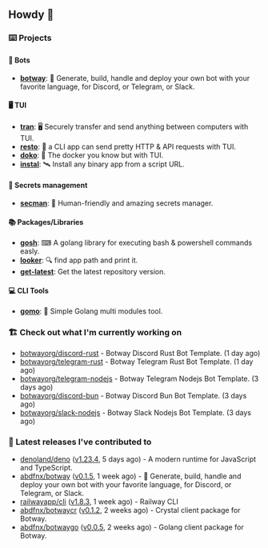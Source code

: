 ## Howdy 👋

### ⌨️ Projects

#### 🤖 Bots

- [**botway**](https://github.com/abdfnx/botway): 🤖 Generate, build, handle and deploy your own bot with your favorite language, for Discord, or Telegram, or Slack.

#### 🖥 TUI

- [**tran**](https://github.com/abdfnx/tran): 🖥 Securely transfer and send anything between computers with TUI.
- [**resto**](https://github.com/abdfnx/resto): 🔗 a CLI app can send pretty HTTP & API requests with TUI.
- [**doko**](https://github.com/abdfnx/doko): 🐳 The docker you know but with TUI.
- [**instal**](https://github.com/abdfnx/instal): 🛰️ Install any binary app from a script URL.

#### 🔐 Secrets management

- [**secman**](https://github.com/scmn-dev/secman): 👊 Human-friendly and amazing secrets manager.

#### 📚 Packages/Libraries

- [**gosh**](https://github.com/abdfnx/gosh): ⌨ A golang library for executing bash & powershell commands easly.
- [**looker**](https://github.com/abdfnx/looker): 🔍 find app path and print it.
- [**get-latest**](https://github.com/scmn-dev/get-latest): Get the latest repository version.

#### 💻 CLI Tools 

- [**gomo**](https://github.com/abdfnx/gomo): 📐 Simple Golang multi modules tool.

### 🏗️ Check out what I'm currently working on


- [botwayorg/discord-rust](https://github.com/botwayorg/discord-rust) - Botway Discord Rust Bot Template. (1 day ago)
- [botwayorg/telegram-rust](https://github.com/botwayorg/telegram-rust) - Botway Telegram Rust Bot Template. (1 day ago)
- [botwayorg/telegram-nodejs](https://github.com/botwayorg/telegram-nodejs) - Botway Telegram Nodejs Bot Template. (3 days ago)
- [botwayorg/discord-bun](https://github.com/botwayorg/discord-bun) - Botway Discord Bun Bot Template. (3 days ago)
- [botwayorg/slack-nodejs](https://github.com/botwayorg/slack-nodejs) - Botway Slack Nodejs Bot Template. (3 days ago)

### 🔭 Latest releases I've contributed to

- [denoland/deno](https://github.com/denoland/deno) ([v1.23.4](https://github.com/denoland/deno/releases/tag/v1.23.4), 5 days ago) - A modern runtime for JavaScript and TypeScript.
- [abdfnx/botway](https://github.com/abdfnx/botway) ([v0.1.5](https://github.com/abdfnx/botway/releases/tag/v0.1.5), 1 week ago) - 🤖 Generate, build, handle and deploy your own bot with your favorite language, for Discord, or Telegram, or Slack.
- [railwayapp/cli](https://github.com/railwayapp/cli) ([v1.8.3](https://github.com/railwayapp/cli/releases/tag/v1.8.3), 1 week ago) - Railway CLI
- [abdfnx/botwaycr](https://github.com/abdfnx/botwaycr) ([v0.1.2](https://github.com/abdfnx/botwaycr/releases/tag/v0.1.2), 2 weeks ago) - Crystal client package for Botway.
- [abdfnx/botwaygo](https://github.com/abdfnx/botwaygo) ([v0.0.5](https://github.com/abdfnx/botwaygo/releases/tag/v0.0.5), 2 weeks ago) - Golang client package for Botway.
